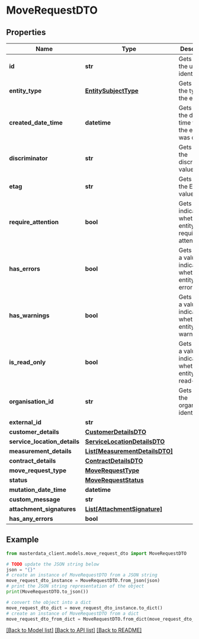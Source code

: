 # MoveRequestDTO


## Properties

Name | Type | Description | Notes
------------ | ------------- | ------------- | -------------
**id** | **str** | Gets or sets the unique identifier. | [optional] 
**entity_type** | [**EntitySubjectType**](EntitySubjectType.md) | Gets or sets the type of the entity. | [optional] 
**created_date_time** | **datetime** | Gets or sets the date and time when the entity was created. | [optional] 
**discriminator** | **str** | Gets or sets the discriminator value. | [optional] 
**etag** | **str** | Gets or sets the ETag value. | [optional] 
**require_attention** | **bool** | Gets a value indicating whether the entity requires attention. | [optional] [readonly] 
**has_errors** | **bool** | Gets or sets a value indicating whether the entity has errors. | [optional] 
**has_warnings** | **bool** | Gets or sets a value indicating whether the entity has warnings. | [optional] 
**is_read_only** | **bool** | Gets or sets a value indicating whether the entity is read-only. | [optional] 
**organisation_id** | **str** | Gets or sets the organization identifier. | [optional] 
**external_id** | **str** |  | [optional] 
**customer_details** | [**CustomerDetailsDTO**](CustomerDetailsDTO.md) |  | [optional] 
**service_location_details** | [**ServiceLocationDetailsDTO**](ServiceLocationDetailsDTO.md) |  | [optional] 
**measurement_details** | [**List[MeasurementDetailsDTO]**](MeasurementDetailsDTO.md) |  | [optional] 
**contract_details** | [**ContractDetailsDTO**](ContractDetailsDTO.md) |  | [optional] 
**move_request_type** | [**MoveRequestType**](MoveRequestType.md) |  | [optional] 
**status** | [**MoveRequestStatus**](MoveRequestStatus.md) |  | [optional] 
**mutation_date_time** | **datetime** |  | [optional] 
**custom_message** | **str** |  | [optional] 
**attachment_signatures** | [**List[AttachmentSignature]**](AttachmentSignature.md) |  | [optional] 
**has_any_errors** | **bool** |  | [optional] 

## Example

```python
from masterdata_client.models.move_request_dto import MoveRequestDTO

# TODO update the JSON string below
json = "{}"
# create an instance of MoveRequestDTO from a JSON string
move_request_dto_instance = MoveRequestDTO.from_json(json)
# print the JSON string representation of the object
print(MoveRequestDTO.to_json())

# convert the object into a dict
move_request_dto_dict = move_request_dto_instance.to_dict()
# create an instance of MoveRequestDTO from a dict
move_request_dto_from_dict = MoveRequestDTO.from_dict(move_request_dto_dict)
```
[[Back to Model list]](../README.md#documentation-for-models) [[Back to API list]](../README.md#documentation-for-api-endpoints) [[Back to README]](../README.md)


